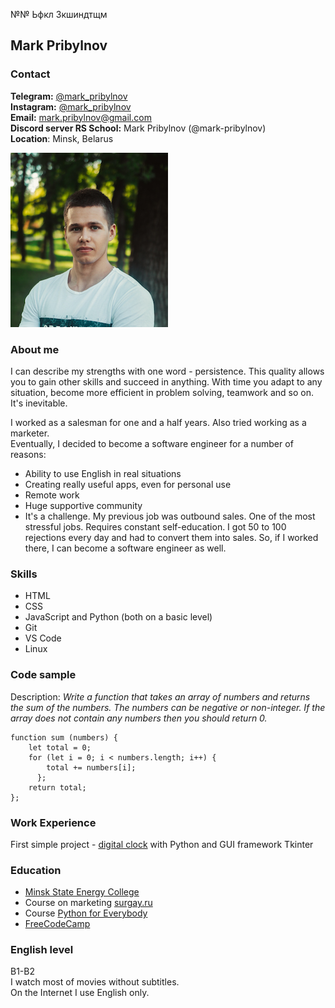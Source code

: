 №№ Ьфкл Зкшиндтщм
## Mark Pribylnov

### Contact  
**Telegram:** [@mark_pribylnov](https://t.me/mark_pribylnov)  
**Instagram:** [@mark_pribylnov](https://instagram.com/mark_pribylnov)    
**Email:** mark.pribylnov@gmail.com  
**Discord server RS School:** Mark Pribylnov (@mark-pribylnov)  
**Location**: Minsk, Belarus

![Photo](./Photo.jpg)

### About me  
I can describe my strengths with one word - persistence.
This quality allows you to gain other skills and succeed in anything. With time you adapt to any situation, become more efficient in problem solving, teamwork and so on. It's inevitable.

I worked as a salesman for one and a half years. Also tried working as a marketer.  
Eventually, I decided to become a software engineer for a number of reasons:
- Ability to use English in real situations
- Creating really useful apps, even for personal use
- Remote work
- Huge supportive community
- It's a challenge. My previous job was outbound sales. One of the most stressful jobs. Requires constant self-education. I got 50 to 100 rejections every day and had to convert them into sales. So, if I worked there, I can become a software engineer as well.

### Skills  
- HTML
- CSS
- JavaScript and Python (both on a basic level)
- Git
- VS Code
- Linux

### Code sample  
Description:
*Write a function that takes an array of numbers and returns the sum of the numbers. The numbers can be negative or non-integer. If the array does not contain any numbers then you should return 0.*  
```
function sum (numbers) {
    let total = 0;
    for (let i = 0; i < numbers.length; i++) {
        total += numbers[i];
      };
    return total;
};
```
### Work Experience  
First simple project - [digital clock](https://github.com/mark-pribylnov/Digital-clock) with Python and GUI framework Tkinter 

### Education  
- [Minsk State Energy College](http://newmgek.unibel.by/)
- Course on marketing [surgay.ru](https://surgay.ru/)
- Course [Python for Everybody](https://www.py4e.com/)
- [FreeCodeCamp](freecodecamp.org)

### English level  
B1-B2  
I watch most of movies without subtitles.  
On the Internet I use English only.
